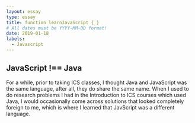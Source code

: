 ```yaml
---
layout: essay
type: essay
title: function learnJavaScript { }
# All dates must be YYYY-MM-DD format!
date: 2019-01-18
labels:
  - Javascript
---
```


## JavaScript !== Java

For a while, prior to taking ICS classes, I thought Java and JavaScript was the same language, after all, they do share the same name. When I used to do research problems I had in the Introduction to ICS courses which used Java, I would occasionally come across solutions that looked completely foreign to me, which is where I learned that JavScript was a different language.

